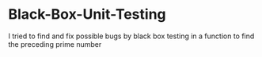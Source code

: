 # Black-Box-Unit-Testing
I tried to find and fix possible bugs by black box testing in a function to find the preceding prime number
